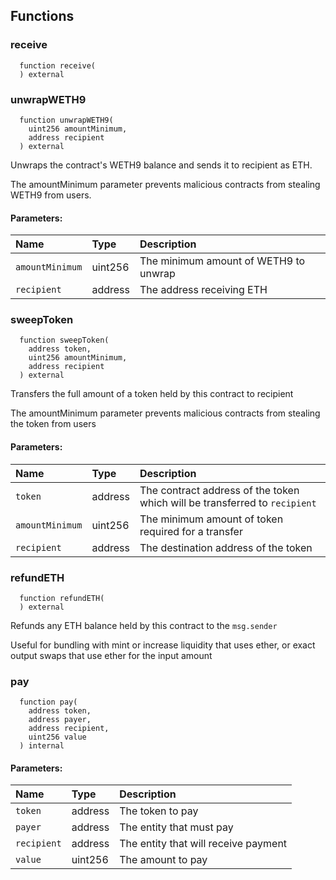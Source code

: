 ## Functions

### receive

```solidity
  function receive(
  ) external
```

### unwrapWETH9

```solidity
  function unwrapWETH9(
    uint256 amountMinimum,
    address recipient
  ) external
```

Unwraps the contract's WETH9 balance and sends it to recipient as ETH.

The amountMinimum parameter prevents malicious contracts from stealing WETH9 from users.

#### Parameters:

| Name            | Type    | Description                           |
| :-------------- | :------ | :------------------------------------ |
| `amountMinimum` | uint256 | The minimum amount of WETH9 to unwrap |
| `recipient`     | address | The address receiving ETH             |

### sweepToken

```solidity
  function sweepToken(
    address token,
    uint256 amountMinimum,
    address recipient
  ) external
```

Transfers the full amount of a token held by this contract to recipient

The amountMinimum parameter prevents malicious contracts from stealing the token from users

#### Parameters:

| Name            | Type    | Description                                                                |
| :-------------- | :------ | :------------------------------------------------------------------------- |
| `token`         | address | The contract address of the token which will be transferred to `recipient` |
| `amountMinimum` | uint256 | The minimum amount of token required for a transfer                        |
| `recipient`     | address | The destination address of the token                                       |

### refundETH

```solidity
  function refundETH(
  ) external
```

Refunds any ETH balance held by this contract to the `msg.sender`

Useful for bundling with mint or increase liquidity that uses ether, or exact output swaps
that use ether for the input amount

### pay

```solidity
  function pay(
    address token,
    address payer,
    address recipient,
    uint256 value
  ) internal
```

#### Parameters:

| Name        | Type    | Description                          |
| :---------- | :------ | :----------------------------------- |
| `token`     | address | The token to pay                     |
| `payer`     | address | The entity that must pay             |
| `recipient` | address | The entity that will receive payment |
| `value`     | uint256 | The amount to pay                    |
